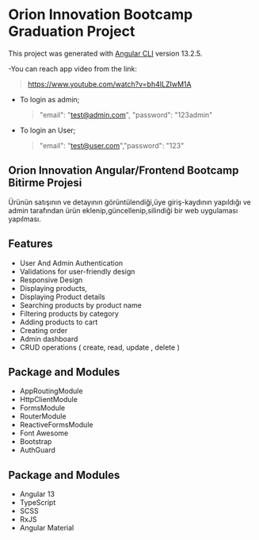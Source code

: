 # Orion Innovation Bootcamp Graduation Project

This project was generated with [Angular CLI](https://github.com/angular/angular-cli) version 13.2.5.

-You can reach app video from the link:

> https://www.youtube.com/watch?v=bh4ILZIwM1A

- To login as admin;
  > "email": "test@admin.com", "password": "123admin"
- To login an User;
  > "email": "test@user.com","password": "123"

## Orion Innovation Angular/Frontend Bootcamp Bitirme Projesi

Ürünün satışının ve detayının görüntülendiği,üye giriş-kaydının yapıldığı ve admin tarafından ürün eklenip,güncellenip,silindiği bir web uygulaması yapılması.

## Features

- User And Admin Authentication
- Validations for user-friendly design
- Responsive Design
- Displaying products,
- Displaying Product details
- Searching products by product name
- Filtering products by category
- Adding products to cart
- Creating order
- Admin dashboard
- CRUD operations ( create, read, update , delete )

## Package and Modules

- AppRoutingModule
- HttpClientModule
- FormsModule
- RouterModule
- ReactiveFormsModule
- Font Awesome
- Bootstrap
- AuthGuard

## Package and Modules

- Angular 13
- TypeScript
- SCSS
- RxJS
- Angular Material
